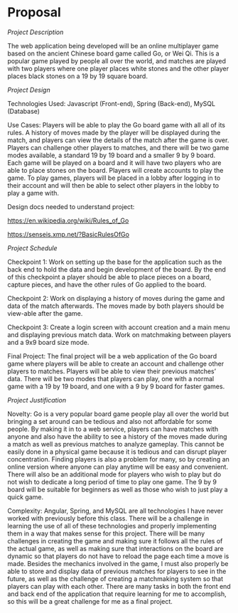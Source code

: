 # Proposal

*Project Description*

The web application being developed will be an online multiplayer game based on the ancient Chinese board game called Go, or Wei Qi. This is a popular game played by people all over the world, and matches are played with two players where one player places white stones and the other player places black stones on a 19 by 19 square board.

*Project Design*

Technologies Used: Javascript (Front-end), Spring (Back-end), MySQL (Database)

Use Cases: Players will be able to play the Go board game with all all of its rules. A history of moves made by the player will be displayed during the match, and players can view the details of the match after the game is over. Players can challenge other players to matches, and there will be two game modes available, a standard 19 by 19 board and a smaller 9 by 9 board. Each game will be played on a board and it will have two players who are able to place stones on the board. Players will create accounts to play the game. To play games, players will be placed in a lobby after logging in to their account and will then be able to select other players in the lobby to play a game with.

Design docs needed to understand project:

https://en.wikipedia.org/wiki/Rules_of_Go

https://senseis.xmp.net/?BasicRulesOfGo

*Project Schedule*

Checkpoint 1: Work on setting up the base for the application such as the back end to hold the data and begin development of the board. By the end of this checkpoint a player should be able to place pieces on a board, capture pieces, and have the other rules of Go applied to the board.

Checkpoint 2: Work on displaying a history of moves during the game and data of the match afterwards. The moves made by both players should be view-able after the game.

Checkpoint 3: Create a login screen with account creation and a main menu and displaying previous match data. Work on matchmaking between players and a 9x9 board size mode.

Final Project: The final project will be a web application of the Go board game where players will be able to create an account and challenge other players to matches. Players will be able to view their previous matches’ data. There will be two modes that players can play, one with a normal game with a 19 by 19 board, and one with a 9 by 9 board for faster games. 

*Project Justification*

Novelty: Go is a very popular board game people play all over the world but bringing a set around can be tedious and also not affordable for some people. By making it in to a web service, players can have matches with anyone and also have the ability to see a history of the moves made during a match as well as previous matches to analyze gameplay. This cannot be easily done in a physical game because it is tedious and can disrupt player concentration. Finding players is also a problem for many, so by creating an online version where anyone can play anytime will be easy and convenient. There will also be an additional mode for players who wish to play but do not wish to dedicate a long period of time to play one game. The 9 by 9 board will be suitable for beginners as well as those who wish to just play a quick game.

Complexity: Angular, Spring, and MySQL are all technologies I have never worked with previously before this class. There will be a challenge in learning the use of all of these technologies and properly implementing them in a way that makes sense for this project. There will be many challenges in creating the game and making sure it follows all the rules of the actual game, as well as making sure that interactions on the board are dynamic so that players do not have to reload the page each time a move is made. Besides the mechanics involved in the game, I must also properly be able to store and display data of previous matches for players to see in the future, as well as the challenge of creating a matchmaking system so that players can play with each other. There are many tasks in both the front end and back end of the application that require learning for me to accomplish, so this will be a great challenge for me as a final project.


